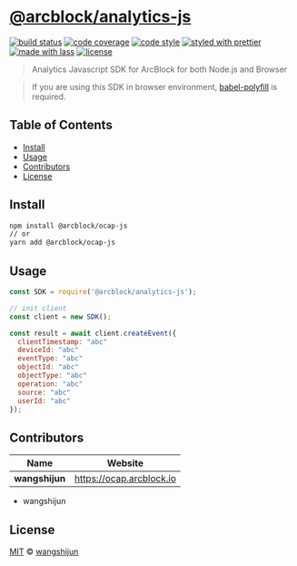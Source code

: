 # [**@arcblock/analytics-js**](https://github.com/arcblock/arc-javascript-sdk)

[![build status](https://img.shields.io/travis/ArcBlock/arc-javascript-sdk.svg)](https://travis-ci.org/ArcBlock/arc-javascript-sdk)
[![code coverage](https://img.shields.io/codecov/c/github/ArcBlock/arc-javascript-sdk.svg)](https://codecov.io/gh/ArcBlock/arc-javascript-sdk)
[![code style](https://img.shields.io/badge/code_style-XO-5ed9c7.svg)](https://github.com/sindresorhus/xo)
[![styled with prettier](https://img.shields.io/badge/styled_with-prettier-ff69b4.svg)](https://github.com/prettier/prettier)
[![made with lass](https://img.shields.io/badge/made_with-lass-95CC28.svg)](https://lass.js.org)
[![license](https://img.shields.io/github/license/ArcBlock/arc-javascript-sdk.svg)](LICENSE)

> Analytics Javascript SDK for ArcBlock for both Node.js and Browser

> If you are using this SDK in browser environment, [babel-polyfill](https://babeljs.io/docs/en/babel-polyfill) is required.

## Table of Contents

- [Install](#install)
- [Usage](#usage)
- [Contributors](#contributors)
- [License](#license)

## Install

```sh
npm install @arcblock/ocap-js
// or
yarn add @arcblock/ocap-js
```

## Usage

```js
const SDK = require('@arcblock/analytics-js');

// init client
const client = new SDK();

const result = await client.createEvent({
  clientTimestamp: "abc"
  deviceId: "abc"
  eventType: "abc"
  objectId: "abc"
  objectType: "abc"
  operation: "abc"
  source: "abc"
  userId: "abc"
});

```

## Contributors

| Name           | Website                    |
| -------------- | -------------------------- |
| **wangshijun** | <https://ocap.arcblock.io> |

- wangshijun

## License

[MIT](LICENSE) © [wangshijun](https://ocap.arcblock.io)
